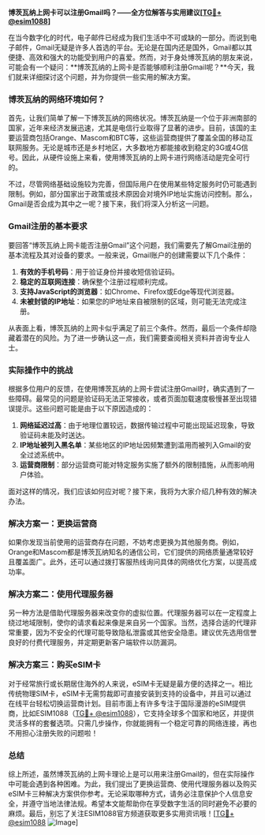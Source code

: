**博茨瓦纳上网卡可以注册Gmail吗？——全方位解答与实用建议[[TG💪+ @esim1088](https://t.me/s/esim1088)]**

在当今数字化的时代，电子邮件已经成为我们生活中不可或缺的一部分。而说到电子邮件，Gmail无疑是许多人首选的平台。无论是在国内还是国外，Gmail都以其便捷、高效和强大的功能受到用户的喜爱。然而，对于身处博茨瓦纳的朋友来说，可能会有一个疑问：**博茨瓦纳的上网卡是否能够顺利注册Gmail呢？**今天，我们就来详细探讨这个问题，并为你提供一些实用的解决方案。

### 博茨瓦纳的网络环境如何？

首先，让我们简单了解一下博茨瓦纳的网络状况。博茨瓦纳是一个位于非洲南部的国家，近年来经济发展迅速，尤其是电信行业取得了显著的进步。目前，该国的主要运营商包括Orange、Mascom和BTC等，这些运营商提供了覆盖全国的移动互联网服务。无论是城市还是乡村地区，大多数地方都能接收到稳定的3G或4G信号。因此，从硬件设施上来看，使用博茨瓦纳的上网卡进行网络活动是完全可行的。

不过，尽管网络基础设施较为完善，但国际用户在使用某些特定服务时仍可能遇到限制。例如，部分国家出于政策或技术原因会对境外IP地址实施访问控制。那么，Gmail是否会成为其中之一呢？接下来，我们将深入分析这一问题。

### Gmail注册的基本要求

要回答“博茨瓦纳上网卡能否注册Gmail”这个问题，我们需要先了解Gmail注册的基本流程及其对设备的要求。一般来说，Gmail账户的创建需要以下几个条件：

1. **有效的手机号码**：用于验证身份并接收短信验证码。
2. **稳定的互联网连接**：确保整个注册过程顺利完成。
3. **支持JavaScript的浏览器**：如Chrome、Firefox或Edge等现代浏览器。
4. **未被封锁的IP地址**：如果您的IP地址来自被限制的区域，则可能无法完成注册。

从表面上看，博茨瓦纳的上网卡似乎满足了前三个条件。然而，最后一个条件却隐藏着潜在的风险。为了进一步确认这一点，我们需要查阅相关资料并咨询专业人士。

### 实际操作中的挑战

根据多位用户的反馈，在使用博茨瓦纳的上网卡尝试注册Gmail时，确实遇到了一些障碍。最常见的问题是验证码无法正常接收，或者页面加载速度极慢甚至出现错误提示。这些问题可能是由于以下原因造成的：

1. **网络延迟过高**：由于地理位置较远，数据传输过程中可能出现延迟现象，导致验证码未能及时送达。
2. **IP地址被列入黑名单**：某些地区的IP地址因频繁遭到滥用而被列入Gmail的安全过滤系统中。
3. **运营商限制**：部分运营商可能对特定服务实施了额外的限制措施，从而影响用户体验。

面对这样的情况，我们应该如何应对呢？接下来，我将为大家介绍几种有效的解决办法。

### 解决方案一：更换运营商

如果你发现当前使用的运营商存在问题，不妨考虑更换为其他服务商。例如，Orange和Mascom都是博茨瓦纳知名的通信公司，它们提供的网络质量通常较好且覆盖面广。此外，还可以通过拨打客服热线询问具体的网络优化方案，以提高成功率。

### 解决方案二：使用代理服务器

另一种方法是借助代理服务器来改变你的虚拟位置。代理服务器可以在一定程度上绕过地域限制，使你的请求看起来像是来自另一个国家。当然，选择合适的代理非常重要，因为不安全的代理可能导致隐私泄露或其他安全隐患。建议优先选用信誉良好的付费代理服务，并定期更新客户端软件以防漏洞。

### 解决方案三：购买eSIM卡

对于经常旅行或长期居住海外的人来说，eSIM卡无疑是最方便的选择之一。相比传统物理SIM卡，eSIM卡无需剪裁即可直接安装到支持的设备中，并且可以通过在线平台轻松切换运营商计划。目前市面上有许多专注于国际漫游的eSIM提供商，比如ESIM1088（[TG💪+ @esim1088](https://t.me/s/esim1088)），它支持全球多个国家和地区，并提供灵活多样的套餐选项。只需几步操作，你就能拥有一个稳定可靠的网络连接，再也不用担心注册失败的问题啦！

### 总结

综上所述，虽然博茨瓦纳的上网卡理论上是可以用来注册Gmail的，但在实际操作中可能会遇到各种困难。为此，我们提出了更换运营商、使用代理服务器以及购买eSIM卡三种解决方案供你参考。无论采取哪种方式，请务必注意保护个人信息安全，并遵守当地法律法规。希望本文能帮助你在享受数字生活的同时避免不必要的麻烦。最后，别忘了关注ESIM1088官方频道获取更多实用资讯哦！[[TG💪+ @esim1088](https://t.me/s/esim1088) ![Image](https://i.postimg.cc/4NQfJmqS/Snipaste-2025-05-13-00-14-12.png)]
